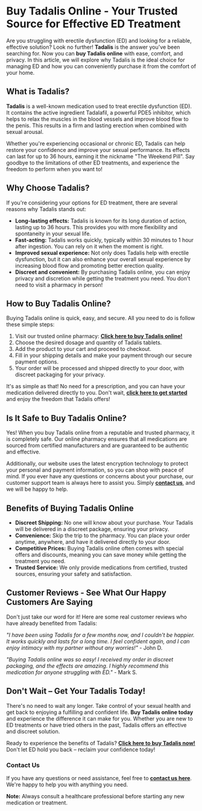 # Buy Tadalis Online - Your Trusted Source for Effective ED Treatment

Are you struggling with erectile dysfunction (ED) and looking for a reliable, effective solution? Look no further! **Tadalis** is the answer you've been searching for. Now you can **buy Tadalis online** with ease, comfort, and privacy. In this article, we will explore why Tadalis is the ideal choice for managing ED and how you can conveniently purchase it from the comfort of your home.

## What is Tadalis?

**Tadalis** is a well-known medication used to treat erectile dysfunction (ED). It contains the active ingredient Tadalafil, a powerful PDE5 inhibitor, which helps to relax the muscles in the blood vessels and improve blood flow to the penis. This results in a firm and lasting erection when combined with sexual arousal.

Whether you're experiencing occasional or chronic ED, Tadalis can help restore your confidence and improve your sexual performance. Its effects can last for up to 36 hours, earning it the nickname "The Weekend Pill". Say goodbye to the limitations of other ED treatments, and experience the freedom to perform when you want to!

## Why Choose Tadalis?

If you're considering your options for ED treatment, there are several reasons why Tadalis stands out:

- **Long-lasting effects:** Tadalis is known for its long duration of action, lasting up to 36 hours. This provides you with more flexibility and spontaneity in your sexual life.
- **Fast-acting:** Tadalis works quickly, typically within 30 minutes to 1 hour after ingestion. You can rely on it when the moment is right.
- **Improved sexual experience:** Not only does Tadalis help with erectile dysfunction, but it can also enhance your overall sexual experience by increasing blood flow and promoting better erection quality.
- **Discreet and convenient:** By purchasing Tadalis online, you can enjoy privacy and discretion while getting the treatment you need. You don't need to visit a pharmacy in person!

## How to Buy Tadalis Online?

Buying Tadalis online is quick, easy, and secure. All you need to do is follow these simple steps:

1. Visit our trusted online pharmacy: [**Click here to buy Tadalis online!**](https://tinyurl.com/tadalisbestprice)
2. Choose the desired dosage and quantity of Tadalis tablets.
3. Add the product to your cart and proceed to checkout.
4. Fill in your shipping details and make your payment through our secure payment options.
5. Your order will be processed and shipped directly to your door, with discreet packaging for your privacy.

It's as simple as that! No need for a prescription, and you can have your medication delivered directly to you. Don't wait, [**click here to get started**](https://tinyurl.com/tadalisbestprice) and enjoy the freedom that Tadalis offers!

## Is It Safe to Buy Tadalis Online?

Yes! When you buy Tadalis online from a reputable and trusted pharmacy, it is completely safe. Our online pharmacy ensures that all medications are sourced from certified manufacturers and are guaranteed to be authentic and effective.

Additionally, our website uses the latest encryption technology to protect your personal and payment information, so you can shop with peace of mind. If you ever have any questions or concerns about your purchase, our customer support team is always here to assist you. Simply [**contact us**](https://tinyurl.com/tadalisbestprice), and we will be happy to help.

## Benefits of Buying Tadalis Online

- **Discreet Shipping:** No one will know about your purchase. Your Tadalis will be delivered in a discreet package, ensuring your privacy.
- **Convenience:** Skip the trip to the pharmacy. You can place your order anytime, anywhere, and have it delivered directly to your door.
- **Competitive Prices:** Buying Tadalis online often comes with special offers and discounts, meaning you can save money while getting the treatment you need.
- **Trusted Service:** We only provide medications from certified, trusted sources, ensuring your safety and satisfaction.

## Customer Reviews - See What Our Happy Customers Are Saying

Don't just take our word for it! Here are some real customer reviews who have already benefited from Tadalis:

_"I have been using Tadalis for a few months now, and I couldn't be happier. It works quickly and lasts for a long time. I feel confident again, and I can enjoy intimacy with my partner without any worries!"_ - John D.

_"Buying Tadalis online was so easy! I received my order in discreet packaging, and the effects are amazing. I highly recommend this medication for anyone struggling with ED."_ - Mark S.

## Don't Wait – Get Your Tadalis Today!

There's no need to wait any longer. Take control of your sexual health and get back to enjoying a fulfilling and confident life. **Buy Tadalis online today** and experience the difference it can make for you. Whether you are new to ED treatments or have tried others in the past, Tadalis offers an effective and discreet solution.

Ready to experience the benefits of Tadalis? [**Click here to buy Tadalis now!**](https://tinyurl.com/tadalisbestprice) Don't let ED hold you back – reclaim your confidence today!

### Contact Us

If you have any questions or need assistance, feel free to [**contact us here**](https://tinyurl.com/tadalisbestprice). We're happy to help you with anything you need.

**Note:** Always consult a healthcare professional before starting any new medication or treatment.
